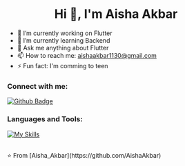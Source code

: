  <h1 align="center">Hi 👋, I'm Aisha Akbar</h1>

- 🔭 I’m currently working on Flutter
- 🌱 I’m currently learning Backend
- 💬 Ask me anything about Flutter 
- 📫 How to reach me: aishaakbar1130@gmail.com
- ⚡ Fun fact: I'm comming to teen
  
### Connect with me:
<div id="badges">
  <a href="https://github.com/AishaAkbar">
    <img src="https://img.shields.io/badge/Github-white?style=for-the-badge&logo=Github&logoColor=black" alt="Github Badge"/>
  </a>
</div>

### Languages and Tools:
[![My Skills](https://skillicons.dev/icons?i=flutter,dart,firebase,github,git,postman,figma,xd&perline=5)](https://skillicons.dev)


<br>
⭐️ From [Aisha_Akbar](https://github.com/AishaAkbar)
